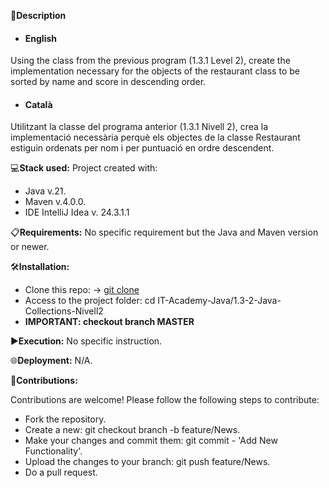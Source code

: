 📄**Description**

- #### English
Using the class from the previous program (1.3.1 Level 2), create the implementation necessary for the objects of the restaurant class to be sorted by name and score in descending order.

- #### Català

Utilitzant la classe del programa anterior (1.3.1 Nivell 2), crea la implementació necessària perquè els objectes de la classe Restaurant estiguin ordenats per nom i per puntuació en ordre descendent.

💻**Stack used:**
Project created with:
- Java v.21.
- Maven v.4.0.0.
- IDE IntelliJ Idea v. 24.3.1.1

📋**Requirements:**
No specific requirement but the Java and Maven version or newer.

🛠️**Installation:**
- Clone this repo: -> [git clone](https://github.com/isaac-diez/IT-Academy-Java.git)
- Access to the project folder: cd IT-Academy-Java/1.3-2-Java-Collections-Nivell2
- **IMPORTANT: checkout branch MASTER**

▶️**Execution:** No specific instruction.

🌐**Deployment:** N/A.

🤝**Contributions:**

Contributions are welcome! Please follow the following steps to contribute:

- Fork the repository.
- Create a new: git checkout branch -b feature/News.
- Make your changes and commit them: git commit - 'Add New Functionality'.
- Upload the changes to your branch: git push feature/News.
- Do a pull request.